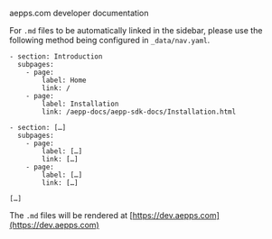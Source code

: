 aepps.com developer documentation

For `.md` files to be automatically linked in the sidebar, please use the following method being configured in `_data/nav.yaml`.

```
- section: Introduction
  subpages:
    - page:
        label: Home
        link: /
    - page:
        label: Installation
        link: /aepp-docs/aepp-sdk-docs/Installation.html

- section: […]
  subpages:
    - page:
        label: […]
        link: […]
    - page:
        label: […]
        link: […]

[…]
```

The `.md` files will be rendered at [https://dev.aepps.com](https://dev.aepps.com)
